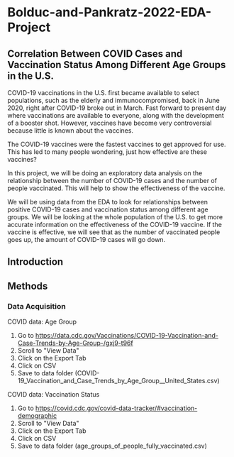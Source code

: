 # Bolduc-and-Pankratz-2022-EDA-Project

## Correlation Between COVID Cases and Vaccination Status Among Different Age Groups in the U.S. 


COVID-19 vaccinations in the U.S. first became available to select populations, such as the elderly and immunocompromised, back in June 2020, right after COVID-19 broke out in March. Fast forward to present day where vaccinations are available to everyone, along with the development of a booster shot. However, vaccines have become very controversial because little is known about the vaccines. 

The COVID-19 vaccines were the fastest vaccines to get approved for use. This has led to many people wondering, just how effective are these vaccines?

In this project, we will be doing an exploratory data analysis on the relationship between the number of COVID-19 cases and the number of people vaccinated. This will help to show the effectiveness of the vaccine. 

We will be using data from the EDA to look for relationships between positive COVID-19 cases and vaccination status among different age groups. We will be looking at the whole population of the U.S. to get more accurate information on the effectiveness of the COVID-19 vaccine. If the vaccine is effective, we will see that as the number of vaccinated people goes up, the amount of COVID-19 cases will go down. 

## Introduction

## Methods

### Data Acquisition

COVID data: Age Group

1. Go to https://data.cdc.gov/Vaccinations/COVID-19-Vaccination-and-Case-Trends-by-Age-Group-/gxj9-t96f
2. Scroll to "View Data"
3. Click on the Export Tab
4. Click on CSV
5. Save to data folder (COVID-19_Vaccination_and_Case_Trends_by_Age_Group__United_States.csv)

COVID data: Vaccination Status

1. Go to https://covid.cdc.gov/covid-data-tracker/#vaccination-demographic
2. Scroll to "View Data"
3. Click on the Export Tab
4. Click on CSV
5. Save to data folder (age_groups_of_people_fully_vaccinated.csv)

